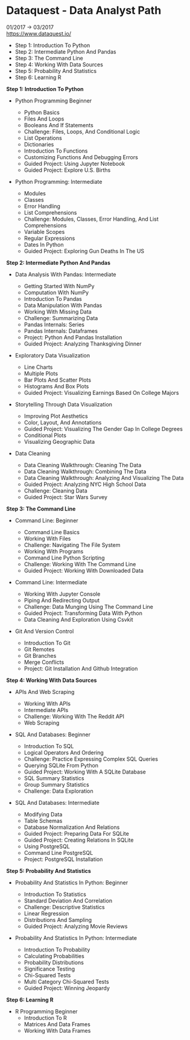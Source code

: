 <!-- $theme: gaia -->
# Dataquest - Data Analyst Path
01/2017 -> 03/2017  
https://www.dataquest.io/  

- Step 1: Introduction To Python
- Step 2: Intermediate Python And Pandas
- Step 3: The Command Line
- Step 4: Working With Data Sources
- Step 5: Probability And Statistics
- Step 6: Learning R

**Step 1: Introduction To Python**

 - Python Programming Beginner 
	  - Python Basics  
	  - Files And Loops  
	  - Booleans And If Statements  
	  - Challenge: Files, Loops, And Conditional Logic  
	  - List Operations  
	  - Dictionaries  
	  - Introduction To Functions  
	  - Customizing Functions And Debugging Errors  
	  - Guided Project: Using Jupyter Notebook  
	  - Guided Project: Explore U.S. Births  


 - Python Programming: Intermediate
	  - Modules
	  - Classes
	  - Error Handling
	  - List Comprehensions
	  - Challenge: Modules, Classes, Error Handling, And List Comprehensions
	  - Variable Scopes
	  - Regular Expressions
	  - Dates In Python
	  - Guided Project: Exploring Gun Deaths In The US

**Step 2: Intermediate Python And Pandas**  

- Data Analysis With Pandas: Intermediate
	 - Getting Started With NumPy
	 - Computation With NumPy
	 - Introduction To Pandas
	 - Data Manipulation With Pandas
	 - Working With Missing Data
	 - Challenge: Summarizing Data
	 - Pandas Internals: Series
	 - Pandas Internals: Dataframes
	 - Project: Python And Pandas Installation
	 - Guided Project: Analyzing Thanksgiving Dinner


- Exploratory Data Visualization
	 - Line Charts
	 - Multiple Plots
	 - Bar Plots And Scatter Plots
	 - Histograms And Box Plots
	 - Guided Project: Visualizing Earnings Based On College Majors


- Storytelling Through Data Visualization
	 - Improving Plot Aesthetics
	 - Color, Layout, And Annotations
	 - Guided Project: Visualizing The Gender Gap In College Degrees
	 - Conditional Plots
	 - Visualizing Geographic Data


- Data Cleaning
	 - Data Cleaning Walkthrough: Cleaning The Data
	 - Data Cleaning Walkthrough: Combining The Data
	 - Data Cleaning Walkthrough: Analyzing And Visualizing The Data
	 - Guided Project: Analyzing NYC High School Data
	 - Challenge: Cleaning Data
	 - Guided Project: Star Wars Survey


**Step 3: The Command Line**  

- Command Line: Beginner  
	 - Command Line Basics
	 - Working With Files
	 - Challenge: Navigating The File System
	 - Working With Programs
	 - Command Line Python Scripting
	 - Challenge: Working With The Command Line
	 - Guided Project: Working With Downloaded Data


- Command Line: Intermediate  
	- Working With Jupyter Console
 	- Piping And Redirecting Output
 	- Challenge: Data Munging Using The Command Line
 	- Guided Project: Transforming Data With Python
 	- Data Cleaning And Exploration Using Csvkit


- Git And Version Control
	 - Introduction To Git
	 - Git Remotes
	 - Git Branches
	 - Merge Conflicts
	 - Project: Git Installation And Github Integration   


**Step 4: Working With Data Sources**

- APIs And Web Scraping
	 - Working With APIs
	 - Intermediate APIs
	 - Challenge: Working With The Reddit API
	 - Web Scraping


- SQL And Databases: Beginner
	 - Introduction To SQL
	 - Logical Operators And Ordering
	 - Challenge: Practice Expressing Complex SQL Queries
	 - Querying SQLite From Python
	 - Guided Project: Working With A SQLite Database
	 - SQL Summary Statistics
	 - Group Summary Statistics
	 - Challenge: Data Exploration


- SQL And Databases: Intermediate 
	 - Modifying Data
	 - Table Schemas
	 - Database Normalization And Relations
	 - Guided Project: Preparing Data For SQLite
	 - Guided Project: Creating Relations In SQLite
	 - Using PostgreSQL
	 - Command Line PostgreSQL
	 - Project: PostgreSQL Installation


**Step 5: Probability And Statistics**  

- Probability And Statistics In Python: Beginner 
	 - Introduction To Statistics
	 - Standard Deviation And Correlation
	 - Challenge: Descriptive Statistics
	 - Linear Regression
	 - Distributions And Sampling
	 -  Guided Project: Analyzing Movie Reviews


- Probability And Statistics In Python: Intermediate
	 - Introduction To Probability
	 - Calculating Probabilities
	 - Probability Distributions
	 - Significance Testing
	 - Chi-Squared Tests
	 - Multi Category Chi-Squared Tests
	 - Guided Project: Winning Jeopardy


**Step 6: Learning R**  

 -  R Programming Beginner 
	-  Introduction To R  
	-  Matrices And Data Frames  
	-  Working With Data Frames
